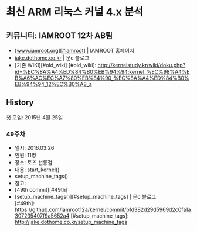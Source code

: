 # 최신 ARM 리눅스 커널 4.x 분석

## 커뮤니티: IAMROOT 12차 AB팀
- [www.iamroot.org][#iamroot] | IAMROOT 홈페이지
- [jake.dothome.co.kr][#moonc] | 문c 블로그
- [기존 WIKI][#old_wiki]
[#old_wiki]: http://kernelstudy.kr/wiki/doku.php?id=%EC%8A%A4%ED%84%B0%EB%94%94:kernel_%EC%98%A4%EB%A6%AC%EC%A7%80%EB%84%90_%EC%8A%A4%ED%84%B0%EB%94%94_12%EC%B0%A8_a

[#iamroot]: www.iamroot.org
[#moonc]: jake.dothome.co.kr

## History

첫 모임: 2015년 4월 25일

### 49주차
- 일시: 2016.03.26
- 인원: 11명
- 장소: 토즈 선릉점
- 내용: start_kernel()
 - setup_machine_tags()
- 참고: 
 - [49th commit][#49th]    
 - [setup_machine_tags()][#setup_machine_tags] | 문c 블로그    
[#49th]: https://github.com/iamroot12a/kernel/commit/bfd382d29d5969d2c0fa1a307235407f9a5652a4
[#setup_machine_tags]: http://jake.dothome.co.kr/setup_machine_tags

